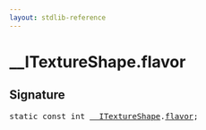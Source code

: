 ```yaml
---
layout: stdlib-reference
---
```


# __ITextureShape.flavor

## Signature
<pre>
<span class='code_keyword'>static</span> <span class='code_keyword'>const</span> <span class="code_keyword">int</span> <a href="../interfaces/0_itextureshape-023a/index" class="code_type">__ITextureShape</a>.<a href="flavor" class="code_var">flavor</a>;
</pre>


